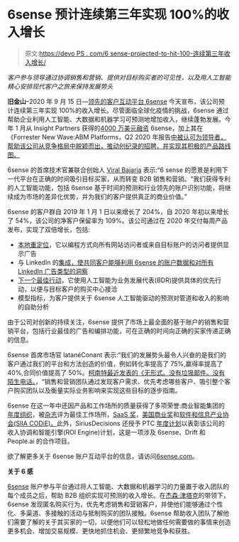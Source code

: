 # 6sense 预计连续第三年实现 100%的收入增长

> 原文:[https://devo PS . com/6 sense-projected-to-hit-100-连续第三年收入增长/](https://devops.com/6sense-projected-to-hit-100-revenue-growth-for-third-consecutive-year/)

*客户参与领导通过协调销售和营销、提供对目标购买者的可见性，以及用人工智能精心安排现代客户之旅来保持发展势头*

**旧金山**–2020 年 9 月 15 日—[领先的客户互动平台 6sense](https://6sense.com/) 今天宣布，该公司预计连续第三年实现 100%的收入增长。尽管面临全球化疫情的挑战，6sense 通过帮助企业利用人工智能、大数据和机器学习可预测地增加收入，继续蓬勃发展。今年 1 月从 Insight Partners 获得的[4000 万美元融资](https://www.businesswire.com/news/home/20200115005465/en/%2525C2%2525A0Account-Based-Sales-Marketing-Software-Leader-6sense) 6sense，加上其在《Forrester New Wave:ABM Platforms，Q2 2020 年报告[中被认可为领导者，帮助该公司从竞争格局中脱颖而出，推动创纪录的招聘，并实现其积极的产品路线图。](https://6sense.com/resources/reports/6sense-named-a-leader-in-the-forrester-new-wave-abm-platforms-q2-2020/)

6sense 的首席技术官兼联合创始人 [Viral Bajaria](https://www.linkedin.com/in/viralbajaria/) 表示:“6 sense 的愿景是利用下一代平台在正确的时间吸引目标买家，从而转变 B2B 销售和营销。“我们获得专利的人工智能功能，包括 6sense 基于时间的预测和行业领先的账户识别功能，将继续成为市场的差异化优势，并为我们的客户提供真正的商业价值。”

6sense 的客户群自 2019 年 1 月 1 日以来增长了 204%，自 2020 年初以来增长了 54%，该公司的净客户保留率为 109%。该公司通过在 2020 年交付每周产品发布，实现了双倍增长，包括:

*   [本地重定位](https://www.businesswire.com/news/home/20200721005102/en/6sense%2525E2%252580%252599s-Advertising-Capabilities-Pull-ABM-Pack-Native)，它以编程方式向所有网站访问者或来自目标账户的访问者提供显示广告
*   与 LinkedIn 的[集成，使共同客户能够利用 6sense 的账户数据和对所有 LinkedIn 广告类型的洞察](https://www.businesswire.com/news/home/20200521005073/en/6sense-Integrates-LinkedIn-Enable-B2B-Marketing-Teams)
*   [下一个最佳行动](https://www.businesswire.com/news/home/20200221005042/en/6sense-Launches-Actions-Prospecting-Teams-Engage-Target)，它使用人工智能为业务发展代表(BDR)提供具体的优先行动，以便与目标客户的购买中心接洽
*   模型指标，为客户提供关于 6sense 人工智能驱动的预测对管道和收入的影响的自助分析

由于公司对创新的持续关注，6sense 提供了市场上最全面的基于账户的销售和营销平台，包括行业最佳的广告和编排功能，可在正确的时间向正确的买家传递正确的信息。

6sense 首席市场官 latanéConant 表示:“我们的发展势头最令人兴奋的是我们的客户通过我们的平台和方法创造的价值，例如转化率提高了 75%,赢得率提高了 40%,合同价值提高了 50%。[柯南特最近发表的《无形式。没有垃圾邮件。没有陌生电话。](https://6sense.com/resources/lp/no-forms-no-spam-no-cold-calls/)，“销售和营销团队通过发现客户需求、优先考虑哪些客户、吸引整个客户购买团队以及衡量实际业务影响来实现这些目标的逐步指南。

6sense 在这一年中还因产品和工作场所的质量获得了多项荣誉:商业智能集团的[年度组织](https://www.bintelligence.com/sales-and-marketing-technology-awards)，被[杂志](https://www.inc.com/profile/6sense)评为最佳工作场所，[SaaS 奖](https://www.cloud-awards.com/2020-software-awards-shortlist/)，[美国商业奖](https://stevieawards.com/aba/company-organization-awards-1)和[软件和信息产业协会(SIIA CODiE)。](https://www.siia.net/codie/Winners-Finalists/2020-Finalists/Details/cID/37)此外，SiriusDecisions 还授予 PTC [年度计划](https://www.businesswire.com/news/home/20200506005515/en/PTC-named-SiriusDecisions-Program-Year-Winner-ROI)以表彰该公司的收入协调和智能引擎(ROI Engine)计划，这是一项涉及 6sense、Drift 和 People.ai 的合作项目。

欲了解更多关于 6sense 账户互动平台的信息，请访问[6sense.com](http://6sense.com/)。

**关于 6 感**

[6sense](http://6sense.com/) 账户参与平台通过将人工智能、大数据和机器学习的力量置于收入团队的每个成员之后，帮助 B2B 组织实现可预测的收入增长。在[杰森·津塔克](https://www.linkedin.com/in/jasonzintak/)的带领下，6sense 发现匿名购买行为，优先考虑销售和营销客户，并使他们能够通过个性化、多渠道、多接触的活动与抵制购买的团队接触。6sense 帮助收入团队了解他们需要了解的关于其买家的一切，以便他们可以轻松地做任何需要做的事情来创造更多机会、增加交易规模、更快地抓住机会、更频繁地竞争和获胜。